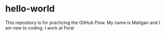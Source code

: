# hello-world
This repository is for practicing the GitHub Flow.
My name is Matigan and I am new to coding. I work at Fora!
